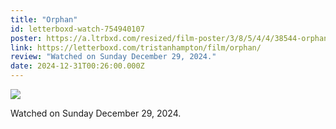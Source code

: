 ```yaml
---
title: "Orphan"
id: letterboxd-watch-754940107
poster: https://a.ltrbxd.com/resized/film-poster/3/8/5/4/4/38544-orphan-0-600-0-900-crop.jpg?v=4649d234cb
link: https://letterboxd.com/tristanhampton/film/orphan/
review: "Watched on Sunday December 29, 2024."
date: 2024-12-31T00:26:00.000Z
---
```

 <p><img src="https://a.ltrbxd.com/resized/film-poster/3/8/5/4/4/38544-orphan-0-600-0-900-crop.jpg?v=4649d234cb"/></p> <p>Watched on Sunday December 29, 2024.</p>